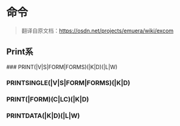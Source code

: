 <script setup>
import PrintCommandChooser from './PrintCommandChooser.vue'
</script>
# 命令

> 翻译自原文档：https://osdn.net/projects/emuera/wiki/excom

## Print系
<PrintCommandChooser />
### PRINT(|V|S|FORM|FORMS)(|K|D)(|L|W)

### PRINTSINGLE(|V|S|FORM|FORMS)(|K|D)

### PRINT(|FORM)(C|LC)(|K|D)

### PRINTDATA(|K|D)(|L|W)